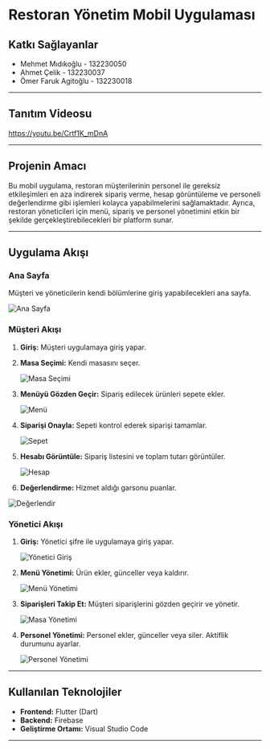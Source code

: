 # Restoran Yönetim Mobil Uygulaması

## Katkı Sağlayanlar
- Mehmet Mıdıkoğlu - 132230050  
- Ahmet Çelik - 132230037  
- Ömer Faruk Agitoğlu - 132230018  

---
## Tanıtım Videosu
https://youtu.be/Crtf1K_mDnA

---
## Projenin Amacı
Bu mobil uygulama, restoran müşterilerinin personel ile gereksiz etkileşimleri en aza indirerek sipariş verme, hesap görüntüleme ve personeli değerlendirme gibi işlemleri kolayca yapabilmelerini sağlamaktadır. Ayrıca, restoran yöneticileri için menü, sipariş ve personel yönetimini etkin bir şekilde gerçekleştirebilecekleri bir platform sunar.

---

## Uygulama Akışı

### Ana Sayfa
Müşteri ve yöneticilerin kendi bölümlerine giriş yapabilecekleri ana sayfa.  

![Ana Sayfa](https://github.com/user-attachments/assets/f4007620-442c-41d0-9f36-f68b578285a9)

### Müşteri Akışı
1. **Giriş:** Müşteri uygulamaya giriş yapar.  

2. **Masa Seçimi:** Kendi masasını seçer.  

   ![Masa Seçimi](https://github.com/user-attachments/assets/3383a395-dc20-4a10-bbf7-6a5baefc81a5)

3. **Menüyü Gözden Geçir:** Sipariş edilecek ürünleri sepete ekler.  

   ![Menü](https://github.com/user-attachments/assets/74f729dd-2edc-4274-b83e-ca0266a92392)

4. **Siparişi Onayla:** Sepeti kontrol ederek siparişi tamamlar.  

    ![Sepet](https://github.com/user-attachments/assets/6899afd2-02fa-4cfb-840d-100781ea622a)

5. **Hesabı Görüntüle:** Sipariş listesini ve toplam tutarı görüntüler.  

    ![Hesap](https://github.com/user-attachments/assets/afa49727-f5fc-471a-b414-305f67910640)

6. **Değerlendirme:** Hizmet aldığı garsonu puanlar.  

![Değerlendir](https://github.com/user-attachments/assets/af8a0892-ab67-4bd5-9bff-1afb302829bc)

### Yönetici Akışı

1. **Giriş:** Yönetici şifre ile uygulamaya giriş yapar.  

    ![Yönetici Giriş](https://github.com/user-attachments/assets/9057434e-6ad7-460b-8f94-06597e0cceb5)

2. **Menü Yönetimi:** Ürün ekler, günceller veya kaldırır.  

    ![Menü Yönetimi](https://github.com/user-attachments/assets/9873bce7-e362-43f3-88a4-d428b25af9fd)

3. **Siparişleri Takip Et:** Müşteri siparişlerini gözden geçirir ve yönetir.  

   ![Masa Yönetimi](https://github.com/user-attachments/assets/23d71c7a-7779-46a6-b0e1-640bd2398aed)

4. **Personel Yönetimi:** Personel ekler, günceller veya siler. Aktiflik durumunu ayarlar.  

    ![Personel Yönetimi](https://github.com/user-attachments/assets/a7613953-116a-4985-bdb6-482786b79e35)

---

## Kullanılan Teknolojiler
- **Frontend:** Flutter (Dart)  
- **Backend:** Firebase  
- **Geliştirme Ortamı:** Visual Studio Code  

---


